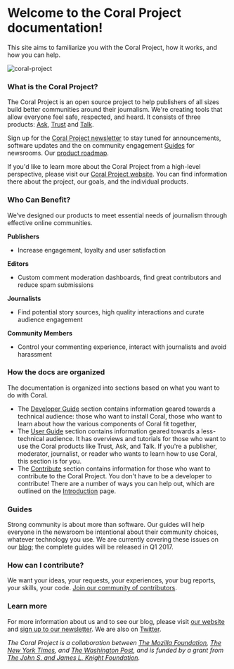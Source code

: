 # Welcome to the Coral Project documentation! 

This site aims to familiarize you with the Coral Project, how it works, and how you can help.

![coral-project](images/the_coral_project_home.png) 

### What is the Coral Project?

The Coral Project is an open source project to help publishers of all sizes build better communities around their journalism. We're creating tools that allow everyone feel safe, respected, and heard. It consists of three products: [Ask](#ask), [Trust](#trust) and [Talk](#talk). 

Sign up for the [Coral Project newsletter](https://tinyletter.com/coralproject/subscribe/) to stay tuned for announcements, software updates and the on community engagement [Guides](#guides) for newsrooms. Our [product roadmap](products#roadmap).

If you'd like to learn more about the Coral Project from a high-level perspective, please visit our [ Coral Project website](https://www.coralproject.net). You can find information there about the project, our goals, and the individual products. 


### Who Can Benefit?

We’ve designed our products to meet essential needs of journalism through effective online communities.

**Publishers**

* Increase engagement, loyalty and user satisfaction

**Editors**

* Custom comment moderation dashboards, find great contributors and reduce spam submissions

**Journalists**

* Find potential story sources, high quality interactions and curate audience engagement

**Community Members**

* Control your commenting experience, interact with journalists and avoid harassment

### How the docs are organized

The documentation is organized into sections based on what you want to do with Coral.

* The [Developer Guide](developer) section contains information geared towards a technical audience: those who want to install Coral, those who want to learn about how the various components of Coral fit together,
* The [User Guide](user_guide) section contains information geared towards a less-technical audience. It has overviews and tutorials for those who want to use the Coral products like Trust, Ask, and Talk. If you're a publisher, moderator, journalist, or reader who wants to learn how to use Coral, this section is for you.
* The [Contribute](contribute) section contains information for those who want to contribute to the Coral Project. You don't have to be a developer to contribute! There are a number of ways you can help out, which are outlined on the [Introduction](contribute) page.


### Guides
Strong community is about more than software. Our guides will help everyone in the newsroom be intentional about their community choices, whatever technology you use. We are currently covering these issues on our [blog](https://coralproject.net); the complete guides will be released in Q1 2017.


### How can I contribute?

We want your ideas, your requests, your experiences, your bug reports, your skills, your code. [Join our community of contributors](contribute).



### Learn more

For more information about us and to see our blog, please visit [our website](https://coralproject.net) and [sign up to our newsletter](http://tinyletter.com/coralproject). We are also on [Twitter](https://twitter.com/coralproject).

_The Coral Project is a collaboration between [The Mozilla Foundation](https://www.mozilla.org/en-US/foundation/), [The New York Times](http://nytimes.com), and [The Washington Post](http://washingtonpost.com), and is funded by a grant from [The John S. and James L. Knight Foundation](http://knightfoundation.org)._
